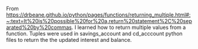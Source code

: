 From https://drbeane.github.io/python/pages/functions/returning_multiple.html#:~:text=It%20is%20possible%20for%20a,return%20statement%2C%20separated%20by%20commas. I learned how to return multiple values from a function. Tuples were used in savings_account and cd_acccount python files to return the the updated interest and balance.